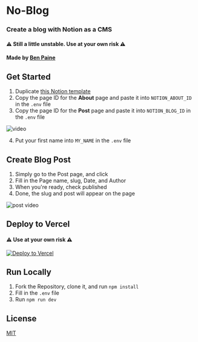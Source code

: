 # No-Blog
### Create a blog with Notion as a CMS  
  
#### ⚠️ Still a little unstable. Use at your own risk ⚠️
#### Made by [Ben Paine](https://twitter.com/bnpneio)
  
## Get Started

1. Duplicate [this Notion template](https://www.notion.so/Blog-ddb76f2840304cbea72d1195535b0bb7)
2. Copy the page ID for the **About** page and paste it into `NOTION_ABOUT_ID` in the `.env` file
3. Copy the page ID for the **Post** page and paste it into `NOTION_BLOG_ID` in the `.env` file  
   
![video](./public/videos/get%20id.gif)

4. Put your first name into `MY_NAME` in the `.env` file

## Create Blog Post

1. Simply go to the Post page, and click 
2. Fill in the Page name, slug, Date, and Author
3. When you're ready, check published
4. Done, the slug and post will appear on the page

![post video](./public/videos/blog2.gif)

## Deploy to Vercel

#### ⚠️ Use at your own risk ⚠️
[![Deploy to Vercel](https://vercel.com/button)](https://vercel.com/import/project?template=https://github.com/bnpne/noblog)

## Run Locally

1. Fork the Repository, clone it, and run `npm install`
2. Fill in the `.env` file
3. Run `npm run dev`

## License
[MIT](./LICENSE)
